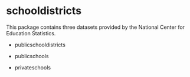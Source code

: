 # schooldistricts

This package contains three datasets provided by the National Center for 
Education Statistics.

* publicschooldistricts

* publicschools

* privateschools